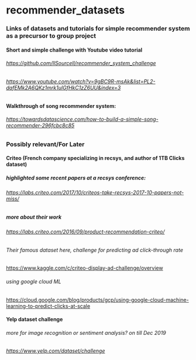 # recommender_datasets
### Links of datasets and tutorials for simple recommender system as a precursor to group project

#### Short and simple challenge with Youtube video tutorial
###### https://github.com/llSourcell/recommender_system_challenge
###### https://www.youtube.com/watch?v=9gBC9R-msAk&list=PL2-dafEMk2A6QKz1mrk1uIGfHkC1zZ6UU&index=3


#### Walkthrough of song recommender system:
###### https://towardsdatascience.com/how-to-build-a-simple-song-recommender-296fcbc8c85




### Possibly relevant/For Later
#### Criteo (French company specializing in recsys, and author of 1TB Clicks dataset) 
  ##### highlighted some recent papers at a recsys conference:
###### https://labs.criteo.com/2017/10/criteos-take-recsys-2017-10-papers-not-miss/
  ##### more about their work
###### https://labs.criteo.com/2016/09/product-recommendation-criteo/

###### Their famous dataset here, challenge for predicting ad click-through rate
https://www.kaggle.com/c/criteo-display-ad-challenge/overview
###### using google cloud ML
https://cloud.google.com/blog/products/gcp/using-google-cloud-machine-learning-to-predict-clicks-at-scale

#### Yelp dataset challenge
###### more for image recognition or sentiment analysis? on till Dec 2019
###### https://www.yelp.com/dataset/challenge

